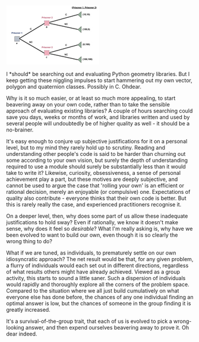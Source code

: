 <!--
.. title: Evolved for suboptimal decision making?
.. slug: evolved-for-suboptimal-decision-making
.. date: 2008-05-13 13:12:22-05:00
.. tags: imho
-->


![](/files/2008/05/prisoners-dilemma.jpg)

I \*should\* be searching out and evaluating Python geometry libraries.
But I keep getting these niggling impulses to start hammering out my own
vector, polygon and quaternion classes. Possibly in C. Ohdear.

Why is it so much easier, or at least so much more appealing, to start
beavering away on your own code, rather than to take the sensible
approach of evaluating existing libraries? A couple of hours searching
could save you days, weeks or months of work, and libraries written and
used by several people will undoubtedly be of higher quality as well -
it should be a no-brainer.

It's easy enough to conjure up subjective justifications for it on a
personal level, but to my mind they rarely hold up to scrutiny. Reading
and understanding other people's code is said to be harder than churning
out some according to your own vision, but surely the depth of
understanding required to use a module should surely be substantially
less than it would take to write it? Likewise, curiosity, obsessiveness,
a sense of personal achievement play a part, but these motives are
deeply subjective, and cannot be used to argue the case that 'rolling
your own' is an efficient or rational decision, merely an enjoyable (or
compulsive) one. Expectations of quality also contribute - everyone
thinks that their own code is better. But this is rarely really the
case, and experienced practitioners recognise it.

On a deeper level, then, why does some part of us allow these inadequate
justifications to hold sway? Even if rationally, we know it doesn't make
sense, why does it feel so *desirable*? What I'm really asking is, why
have we been evolved to want to build our own, even though it is so
clearly the wrong thing to do?

What if we are tuned, as individuals, to prematurely settle on our own
idiosyncratic approach? The net result would be that, for any given
problem, a flurry of individuals would each set out in different
directions, regardless of what results others might have already
achieved. Viewed as a group activity, this starts to sound a little
saner. Such a dispersion of individuals would rapidly and thoroughly
explore all the corners of the problem space. Compared to the situation
where we all just build cumulatively on what everyone else has done
before, the chances of any one individual finding an optimal answer is
low, but the chances of someone in the group finding it is greatly
increased.

It's a survival-of-the-group trait, that each of us is evolved to pick a
wrong-looking answer, and then expend ourselves beavering away to prove
it. Oh dear indeed.